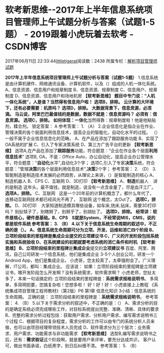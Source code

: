 # 软考新思维--2017年上半年信息系统项目管理师上午试题分析与答案（试题1-5题） - 2019跟着小虎玩着去软考 - CSDN博客
2017年06月11日 22:33:44[littletigerat](https://me.csdn.net/littletigerat)阅读数：2438
所属专栏：[解析项目管理师试题](https://blog.csdn.net/column/details/15005.html)

**2017年上半年信息系统项目管理师上午试题分析与答案（试题1-5题）**
1.信息系统是由计算机硬件、网络通讯设备、计算机软件，以及（）组成的人机一体化系统。
A、信息资源、信息用户和规章制度
B、信息资源、规章制度
C、信息用户、规章制度
D、信息资源、信息用户和场地机房
**【软考新思维】**
**题目中专门说：“人机一体化系统”，人是谁？当然得有信息用户啦！**
**选项B，排除。**
**云计算的大环境下，还有必要需要：机房吗？**
**选项D，排除。**
**大数据背景下，信息资源，必须滴。**
**马云说，阿里巴巴最值钱的是数据，数据不就是：信息资源吗？**
**必须有：信息资源。**
**选项C，排除。**
**如何体现：一体化**当然得靠：规章制度啦！他是他粘贴剂，糅合剂。
锁定答案： A
参考答案： 1. （A）
2.企业信息化是指企业在作业、管理决策的各个层面利用信息技术，提高企业的智能化，自动化水平的过程。
（）一般不属于企业信息信息化的范畴。
A、在产品在添加了跟踪服务功能
B、实现了OA系统的扩展
C、引入了专家决策系统
D、第三方广告平台的更新
**【软考新思维】**
选项A,在产品在添加了**跟踪服务**功能，符合题意：“企业在作业各个层面**利用信息技术**”
选项B, OA，不是：Office Auto，办公自动化，提高企业办公管理水平，符合题意："**自动化**水平",自动化3个字；
选项C,引入了专家**决策**系统，符合题意："管理**决策**的各个层面利用信息技术",**决策**2个字；
参考答案： 2. （D）
3.智能制造是制造技术发展的必然趋势，从理论上来讲，（）是智能制造的核心
A、制造机器人
B、CPS
C、互联网
D、3D打印
**【软考新思维】**
A、**制造**机器人    讲的是制造
这年头，最不值钱，就是制造，说没有一点含金量了，尽是血汗工厂。
**选项A，排除。**
C、互联网   这是一个20年前的计算机概念了，都什么年代了，
连移动互联网技术都已经风光不再了，
互联网 这个概念，太Out了。
**选项C，排除。**
D、3D打印    大家知道制造模具哪些设备，如车床,铣床,钻床，需要3D打印吗？
别扯犊子了，别瞎掰了，别掰乎了，别胡扯了。
**选项D，排除。**
**经常讲：软件是核心，硬件是基础。**B、CPS    S就是System，不经常说MIS，CMS，说的都是软件系统
参考答案： 3. （B）
4.以下关于信息系统生命周期的叙述中，不正确的是（）。
A、信息系统生命周期可分为立项、开发、运维和消亡四个阶段
B、立项阶段结束的里程碑是集成企业提交的立项建议书
C、广义的开发阶段包括系统实施和系统验收
D、在系统建设的初期就要考虑系统的消亡条件和时机
**【软考新思维】**
B、立项阶段**结束的里程碑**是**集成企业**提交的**立项建议书**
百度、阿里、腾讯，自己公司研发一个信息系统，他们是集成企业
3-5个人创业公司，研发一个Android App，他们是集成企业。
小虎哥，您太较真了，太牵强附会了。广义理解，IT公司，都叫：集成企业。
应该说：
如果：立项阶段结束的里程碑是立项建议书，哪开发阶段怎么开发啊？没有系统需求，软件需求啊？
小虎老师，您扯太多了，本来一句话搞定的:
立项阶段结束的里程碑是：**系统需求规格说明书**。
多简单，多简明扼要，您搞复杂啦！您想多啦！
好！好！好！
小虎直接上上教程
《系统集成项目管理工程师教材》（第2版）P6 第1章 信息化知识 3小结：信息系统的生命周期。
正确的是：
立项阶段结束的里程碑是：**系统需求规格说明书**。
参考答案： 4. （B）
5.以下关于需求分析的叙述中，不正确的是：（）
A、需求分析的目的是确定系统必须完成哪些工作，对目标系统提出完整、准确、清晰、具体的要求
B、完整的需求分析过程包括：获取用户需求、分析用户需求、编写需求说明书三个过程
C、根据项目的复杂程度，需求分析的工作可以由专门的系统分析人员来做，也可以由项目经理带领技术人员完成
D、软件需求分为三个层次：业务需求、用户需求、功能需求与非功能需求
**【软考新思维】**
选型B,编写需求说明书之后，还有：**需求验证**这个阶段啊，就是要用户来评审，要充分达成共识，
客户认可，做出书面承诺，白纸黑字，别日后纠缠不清。
参考答案： 5. （B）
